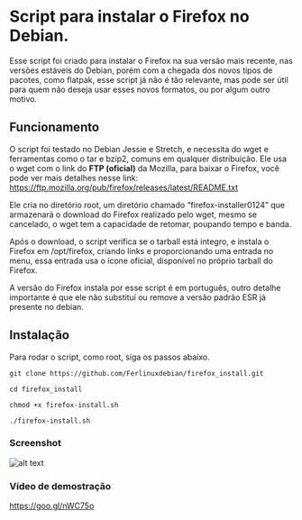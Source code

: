 # Script para instalar o Firefox no Debian.

Esse script foi criado para instalar o Firefox na sua versão mais recente, nas versões estáveis do Debian, 
porém com a chegada dos novos tipos de pacotes, como flatpak, esse script já não é tão relevante, mas pode ser útil para 
quem não deseja usar esses novos formatos, ou por algum outro motivo. 

## Funcionamento
O script foi testado no Debian Jessie e Stretch, e necessita do wget e ferramentas como o tar e bzip2, comuns em qualquer
distribuição. 
Ele usa o wget com o link do **FTP (oficial)** da Mozilla, para baixar o Firefox, você pode ver mais detalhes nesse link:
https://ftp.mozilla.org/pub/firefox/releases/latest/README.txt

Ele cria no diretório root, um diretório chamado “firefox-installer0124” que armazenará o download do Firefox realizado pelo
wget, mesmo se cancelado, o wget tem a capacidade de retomar, poupando tempo e banda. 

Após o download, o script verifica se o tarball está integro, e instala o Firefox em /opt/firefox, criando links e 
proporcionando uma entrada no menu, essa entrada usa o ícone oficial, disponível no próprio tarball do Firefox.

A versão do Firefox instala por esse script é em português, outro detalhe importante é que ele não substituí ou 
remove a versão padrão ESR já presente no debian.

## Instalação 

Para rodar o script, como root, siga os passos abaixo. 

```
git clone https://github.com/Ferlinuxdebian/firefox_install.git
```
```
cd firefox_install
```
```
chmod +x firefox-install.sh  
```
```
./firefox-install.sh
```
### Screenshot
![alt text](https://i.imgur.com/GM4lyXu.png)

### Vídeo de demostração

https://goo.gl/nWC75o
